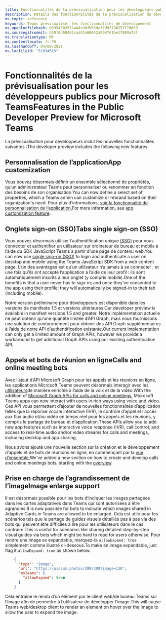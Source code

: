 ```yaml
---
title: Fonctionnalités de la prévisualisation pour les développeurs publics
description: Détails des fonctionnalités de la prévisualisation du développeur public Microsoft Teams
ms.topic: reference
keywords: Teams prévisualiser les fonctionnalités de développement
ms.openlocfilehash: 05954383931444cd0fb53dc37d9f790257f7dd39
ms.sourcegitcommit: b50f6d68482cad43a60642a9947d1be17809a7df
ms.translationtype: MT
ms.contentlocale: fr-FR
ms.lasthandoff: 04/08/2021
ms.locfileid: "51634515"
---
```

# <a name="features-in-the-public-developer-preview-for-microsoft-teams"></a><span data-ttu-id="a965d-104">Fonctionnalités de la prévisualisation pour les développeurs publics pour Microsoft Teams</span><span class="sxs-lookup"><span data-stu-id="a965d-104">Features in the Public Developer Preview for Microsoft Teams</span></span>

<span data-ttu-id="a965d-105">La prévisualisation pour développeurs inclut les nouvelles fonctionnalités suivantes :</span><span class="sxs-lookup"><span data-stu-id="a965d-105">The developer preview includes the following new features:</span></span>

## <a name="app-customization"></a><span data-ttu-id="a965d-106">Personnalisation de l’application</span><span class="sxs-lookup"><span data-stu-id="a965d-106">App customization</span></span>

<span data-ttu-id="a965d-107">Vous pouvez désormais définir un ensemble sélectionné de propriétés, qu’un administrateur Teams peut personnaliser ou renommer en fonction des besoins de son organisation.</span><span class="sxs-lookup"><span data-stu-id="a965d-107">You can now define a select set of properties, which a Teams admin can customize or rebrand based on their organization's need.</span></span> <span data-ttu-id="a965d-108">Pour plus d’informations, [voir la fonctionnalité de personnalisation de l’application.](~/concepts/design/design-teams-app-overview.md)</span><span class="sxs-lookup"><span data-stu-id="a965d-108">For more information, see [app customization feature](~/concepts/design/design-teams-app-overview.md).</span></span>

## <a name="tabs-single-sign-on-sso"></a><span data-ttu-id="a965d-109">Onglets sign-on (SSO)</span><span class="sxs-lookup"><span data-stu-id="a965d-109">Tabs single sign-on (SSO)</span></span>

<span data-ttu-id="a965d-110">Vous pouvez désormais utiliser l’authentification unique [(SSO)](~/tabs/how-to/authentication/auth-aad-sso.md) pour vous connecter et authentifier un utilisateur sur ordinateur de bureau et mobile à l’aide du SDK JavaScript Teams à partir d’une page de contenu web.</span><span class="sxs-lookup"><span data-stu-id="a965d-110">You can now use [single sign-on (SSO)](~/tabs/how-to/authentication/auth-aad-sso.md) to login and authenticate a user on desktop and mobile using the Teams JavaScript SDK from a web content page.</span></span> <span data-ttu-id="a965d-111">L’un des avantages est qu’un utilisateur n’a jamais à se connecter ; et une fois qu’ils ont accepté l’application à l’aide de leur profil : ils sont automatiquement inscrits à leur onglet (y compris mobile).</span><span class="sxs-lookup"><span data-stu-id="a965d-111">One of the benefits is that a user never has to sign-in; and once they've consented to the app using their profile: they will automatically be signed-in to their tab (including mobile).</span></span>

<span data-ttu-id="a965d-112">Notre version préliminaire pour développeurs est disponible dans les versions de manifeste 1.5 et versions ultérieures.</span><span class="sxs-lookup"><span data-stu-id="a965d-112">Our developer preview is available in manifest versions 1.5 and greater.</span></span> <span data-ttu-id="a965d-113">Notre implémentation actuelle ne peut obtenir qu’une quantité limitée d’API Graph, mais nous fournissons une solution de contournement pour obtenir des API Graph supplémentaires à l’aide de notre API d’authentification existante.</span><span class="sxs-lookup"><span data-stu-id="a965d-113">Our current implementation can only get a limited amount of Graph APIs, however we provide a workaround to get additional Graph APIs using our existing authentication API.</span></span>

## <a name="calls-and-online-meeting-bots"></a><span data-ttu-id="a965d-114">Appels et bots de réunion en ligne</span><span class="sxs-lookup"><span data-stu-id="a965d-114">Calls and online meeting bots</span></span>

<span data-ttu-id="a965d-115">Avec l’ajout d’API Microsoft Graph pour les appels et les réunions en ligne, les applications Microsoft Teams peuvent désormais interagir avec les [utilisateurs](/graph/api/resources/communications-api-overview?view=graph-rest-beta&preserve-view=true)de manière enrichie à l’aide de la voix et de la vidéo.</span><span class="sxs-lookup"><span data-stu-id="a965d-115">With the addition of [Microsoft Graph APIs for calls and online meetings](/graph/api/resources/communications-api-overview?view=graph-rest-beta&preserve-view=true), Microsoft Teams apps can now interact with users in rich ways using voice and video.</span></span> <span data-ttu-id="a965d-116">Ces API vous permettent d’ajouter de nouvelles fonctionnalités d’application telles que la réponse vocale interactive (IVR), le contrôle d’appel et l’accès aux flux audio et/ou vidéo en temps réel pour les appels et les réunions, y compris le partage de bureau et d’application.</span><span class="sxs-lookup"><span data-stu-id="a965d-116">These APIs allow you to add new app features such as interactive voice response (IVR), call control, and access to real-time audio and/or video streams for calls and meetings, including desktop and app sharing.</span></span>

<span data-ttu-id="a965d-117">Nous avons ajouté une nouvelle section sur la création et le développement d’appels et de bots de réunions en ligne, en commençant par la [vue d’ensemble.](~/bots/calls-and-meetings/calls-meetings-bots-overview.md)</span><span class="sxs-lookup"><span data-stu-id="a965d-117">We've added a new section on how to create and develop calls and online meetings bots, starting with the [overview](~/bots/calls-and-meetings/calls-meetings-bots-overview.md).</span></span>


## <a name="image-enlarge-support"></a><span data-ttu-id="a965d-118">Prise en charge de l’agrandissement de l’image</span><span class="sxs-lookup"><span data-stu-id="a965d-118">Image enlarge support</span></span>

<span data-ttu-id="a965d-119">Il est désormais possible pour les bots d’indiquer les images partagées dans les cartes adaptatives dans Teams qui sont autorisées à être agrandies.</span><span class="sxs-lookup"><span data-stu-id="a965d-119">It is now possible for bots to indicate which images shared in Adaptive Cards in Teams are allowed to be enlarged.</span></span> <span data-ttu-id="a965d-120">Cela est utile pour les scénarios tels que le partage de guides visuels détaillés pas à pas via des bots qui peuvent être difficiles à lire pour les utilisateurs dans le cas contraire.</span><span class="sxs-lookup"><span data-stu-id="a965d-120">This is useful for scenarios like sharing detailed step-by-step visual guides via bots which might be hard to read for users otherwise.</span></span> <span data-ttu-id="a965d-121">Pour rendre une image ex expandable, marquez-la `allowExpand: true` simplement comme illustré ci-dessous.</span><span class="sxs-lookup"><span data-stu-id="a965d-121">To make an image expandable, just flag it `allowExpand: true` as shown below.</span></span>

```json
    {
      "type": "Image",
      "url": "https://picsum.photos/200/200?image=110",
      "msTeams": {
        "allowExpand": true
      }
    }
```
<span data-ttu-id="a965d-122">Cela entraîne le rendu d’un élément par le client web/de bureau Teams sur l’image afin de permettre à l’utilisateur de développer l’image.</span><span class="sxs-lookup"><span data-stu-id="a965d-122">This will cause Teams web/desktop client to render an element on hover over the image to allow the user to expand the image.</span></span>

